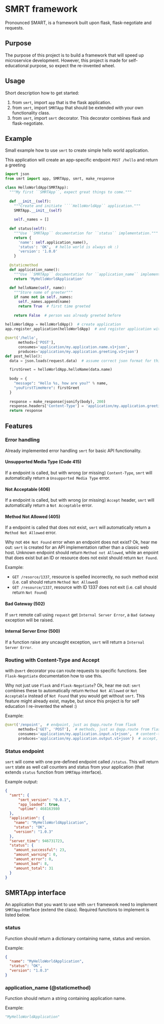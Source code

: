 # SMRT framework
Pronounced SMART, is a framework built upon flask, flask-negotiate and requests.

## Purpose
The purpose of this project is to build a framework that will speed up microservice development. However, this project is made for self-educational purpose, so expect the re-invented wheel.

## Usage
Short description how to get started:
1) from `smrt`, import `app` that is the flask application.
2) from `smrt`, import `SMRTApp` that should be extended with your own functionality class.
3) from `smrt`, import `smrt` decorator. This decorator combines flask and flask-negotiate.

## Example
Small example how to use `smrt` to create simple hello world application.

This application will create an app-specific endpoint `POST /hello` and return a greeting
```python
import json
from smrt import app, SMRTApp, smrt, make_response

class HelloWorldApp(SMRTApp):
  """My first ``SMRTApp``, expect great things to come."""
  
  def __init__(self):
    """Create and initiate ````HelloWorldApp`` application."""
    SMRTApp.__init__(self)
        
    self._names = []
        
  def status(self):
    """Use ``SMRTApp`` documentation for ``status`` implementation."""
    return {
      'name': self.application_name(),
      'status': 'OK',  # hello world is always ok :)
      'version': '1.0.0'
    }
        
  @staticmethod
  def application_name():
    """Use ``SMRTApp`` documentation for ``application_name`` implementation."""
    return 'MyHelloWorldApplication'
  
  def helloName(self, name):
    """Store name of greeter"""
    if name not in self._names:
      self._names.append(name)
      return True  # first time greeted
      
    return False  # person was already greeted before
      
helloWorldApp = HelloWorldApp()  # create application
app.register_application(helloWorldApp)  # and register application with smrt

@smrt('/hello',
      methods=['POST'],
      consumes='application/my.application.name.v1+json',
      produces='application/my.application.greeting.v1+json')
def post_hello():
  data = json.loads(request.data)  # assume correct json format for this example

  firstGreet = helloWorldApp.helloName(data.name)
    
  body = {
    "message": "Hello %s, how are you?" % name,
    "youFirstTimeHere": firstGreet
  }
    
  response = make_response(jsonify(body), 200)
  response.headers['Content-Type'] = 'application/my.application.greeting.v1+json'
  return response
```

## Features

### Error handling
Already implemented error handling `smrt` for basic API functionality.
#### Unsupported Media Type (Code 415)
If a endpoint is called, but with wrong (or missing) `Content-Type`, `smrt` will automatically return a `Unsupported Media Type` error.
#### Not Acceptable (406)
If a endpoint is called, but with wrong (or missing) `Accept` header, `smrt` will automatically return a `Not Acceptable` error.
#### Method Not Allowed (405)
If a endpoint is called that does not exist, `smrt` will automatically return a `Method Not Allowed` error. 

Why not `404 Not Found` error when an endpoint does not exist?
Ok, hear me out: `smrt` is created for an API implementation rather than a classic web host. Unknown endpoint should return `Method not Allowed`, while an enpoint that does exist but an ID or resource does not exist should return `Not Found`.

Example:
- `GET /resorce/1337`, resource is spelled incorrectly, no such method exist (i.e. call should return `Method Not Allowed`)
- `GET /resource/1337`, resource with ID 1337 does not exit (i.e. call should return `Not Found`)
#### Bad Gateway (502)
If `smrt` remote call using `request` get `Internal Server Error`, a `Bad Gateway` exception will be raised.
#### Internal Server Error (500)
If a function raise any uncaught exception, `smrt` will return a `Internal Server Error`.

### Routing with Content-Type and Accept
with `@smrt` decorator you can route requests to specific functions. See `Flask-Negotiate` documentation how to use this.

Why not just use `Flask` and `Flask-Negotiate`?
Ok, hear me out: `smrt` combines these to automatically return `Method Not Allowed` or `Not Acceptable` instead of `Not Found` that you would get without `smrt`. This feature might already exist, maybe, but since this project is for self education I re-invented the wheel :)

Example:
```python
@smrt('/enpoint',  # endpoint, just as @app.route from flask
      methods=['GET', 'POST'],  # methods, just as @app.route from flask.
      consumes='application/my.application.input.v1+json',  # content-type, just like @consumes from flask-negotiate.
      produces='application/my.application.output.v1+json')  # accept, just like @produces from flask-negotiate.
```

### Status endpoint
`smrt` will come with one pre-defined endpoint called `/status`. This will return `smrt` state as well call counters and status from your application (that extends `status` function from `SMRTApp` interface).

Example output:
```json
{
  "smrt": {
      "smrt_version": "0.0.1",
      "app_loaded": true,
      "uptime": 468163980
  },
  "application": {
    "name": "MyHelloWorldApplication",
    "status": "OK",
    "version": "1.0.3"
  },
  "server_time": 946731723,
  "status": {
    "amount_successful": 23,
    "amount_warning": 0,
    "amount_error": 0,
    "amount_bad": 8,
    "amount_total": 31
  }
}
```

## SMRTApp interface
An application that you want to use with `smrt` framework need to implement `SMRTApp` interface (extend the class). Required functions to implement is listed below.

### status
Function should return a dictionary containing name, status and version.

Example:
```json
{
  "name": "MyHelloWorldApplication",
  "status": "OK",
  "version": "1.0.3"
}
```
### application_name (@staticmethod)
Function should return a string containing application name.

Example:
```python
"MyHelloWorldApplication"
```
